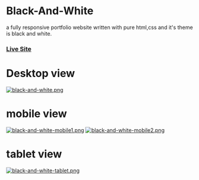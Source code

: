 # Black-And-White
a fully responsive portfolio website written with pure html,css and it's theme is black and white.

### [Live Site](https://hadis98.github.io/Black-And-White)

# Desktop view
[![black-and-white.png](https://i.postimg.cc/LXzr10w9/black-and-white.png)](https://postimg.cc/r0wn6gq3)
# mobile view
[![black-and-white-mobile1.png](https://i.postimg.cc/NjB7sC78/black-and-white-mobile1.png)](https://postimg.cc/ykpSnPGW)
[![black-and-white-mobile2.png](https://i.postimg.cc/7h1GjDRF/black-and-white-mobile2.png)](https://postimg.cc/ctHLnq0h)

# tablet view
[![black-and-white-tablet.png](https://i.postimg.cc/pX6Rx3t4/black-and-white-tablet.png)](https://postimg.cc/Vdn3WGvW)
